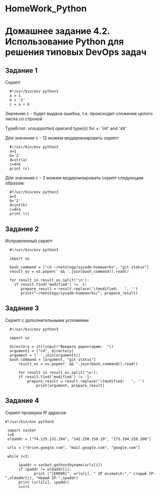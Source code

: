 # HomeWork_Python

# Домашнее задание 4.2. Использование Python для решения типовых DevOps задач

## Задание 1

  Скрипт

	  #!/usr/bin/env python3
	  a = 1
	  b = '2'
	  c = a + b

 Значение с - будет выдана ошибка, т.к. происходит сложение целого числа со строкой

 TypeError: unsupported operand type(s) for +: 'int' and 'str'

 Для значения с - 12 можем модернизировать скрипт:

	  #!/usr/bin/env python3
  	  a=1
	  b='2'
	  d=str(a)
	  c=d+b
	  print (c)

 Для значения с - 3 можем модернизировать скрипт следующим образом:

	  #!/usr/bin/env python3
	  a=1
	  b='2'
	  d=int(b)
	  c=d+a
	  print (c)

## Задание 2
	
  Исправленный скрипт

	  #!/usr/bin/env python3

	  import os
	
	  bash_command = ["cd ~/netology/sysadm-homeworks", "git status"]
	  result_os = os.popen(' && '.join(bash_command)).read()
	
	  for result in result_os.split('\n'):
  	    if result.find('modified') != -1:
   	       prepare_result = result.replace('\tmodified:   ', '')
   	       print("~/netology/sysadm-homeworks/", prepare_result)
     	   

## Задание 3

  Скрипт с дополнительными условиями

	  #!/usr/bin/env python3
	
	  import os

	  directory = str(input("Введите директорию:  "))
	  argument1 = ["cd", directory]
	  argument = (' '.join(argument1))
	  bash_command = [argument, "git status"]
		  result_os = os.popen(' && '.join(bash_command)).read()
		    
		  for result in result_os.split('\n'):
  	 	  if result.find('modified') != -1:
   	   	      prepare_result = result.replace('\tmodified:   ', '')
   	    	      print(argument, prepare_result)
     	   

## Задание 4

  Скрипт проверки IP адресов

  	#!/usr/bin/env python3
	
 	 import socket
 	 i=0
 	 oldaddr = ["74.125.131.194", "142.250.150.19", "173.194.220.100"]
  	
 	 urls = ["drive.google.com", "mail.google.com", "google.com"]
  	
 	 while i<3:
  
          ipaddr = socket.gethostbyname(urls[i])
          if ipaddr != oldaddr[i]:
                 print ("[ERROR]", urls[i], " IP mismatch:"," старый IP-",oldaddr[i], "Новый IP-",ipaddr)
          print (urls[i], ipaddr)
          i=i+1







